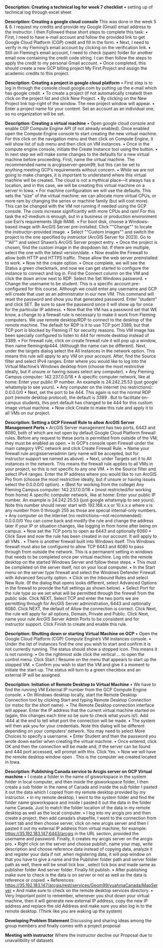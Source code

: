  **Description: Creating a technical log for week 7 checklist** 
•	setting up of technical log through excel sheet







**Description: Creating a google cloud console** 
This was done in the week 5 & 6. I request my credits and provide my Google (Gmail) email address to the instructor. I then Followed these short steps to complete this task:
•	First, I need to have e-mail account and follow the provided link to get Google Cloud Platform (CGP) credit and fill in the form.
•	Next, I need to verify in my Fleming’s email account by clicking on the verification link. 
•	Still on Fleming’s email account, I need to check (spam) folder for another email now containing the credit code string. I can then follow the steps to apply the credit to my personal Gmail account.
•	Once completed, this should create a new GCP billing project My First Project and assign the academic credits to this project.








**Description: Creating a project in google cloud platform** 
•	First step is to log in through the console.cloud.google.com by putting up the e-mail which has google credit. 
•	To create a project (if not automatically created) then click on the project list and click New Project. 
•	By clicking on the New Project link top-right of the window. The new project window will appear. 
•	Enter a project name for your content. Set an account as an individual one, so no organization will be set.








**Description: Creating a virtual machine**
•	Open google cloud console and enable CGP Compute Engine API (if not already enabled). Once enabled open the Compute Engine console to start creating the new virtual machine. For this click on the navigation menu and then click on Compute Engine, it will show list of sub menu and then click on VM instances. 
•	Once in the compute engine console, initiate the Create Instance tool using the button. 
•	In next step we will make some changes to the defaults for a new virtual machine before proceeding. First, name the virtual machine. The recommended name is arcgisserver-geom99, but this can be set to anything meeting GCP’s requirements without concern. 
•	While we are not going to make changes, it is important to understand where this virtual machine will be created. The cloud is not a mythical place—it always has a location, and in this case, we will be creating this virtual machine on a server in Iowa. 
•	For machine configuration we will use the defaults. This sets the “size” of the virtual machine: we can allocate more virtual CPUs, or more ram by changing the series or machine family (but will cost more). This can be changed with the VM not running if needed using the GCP console. The costs increase significantly with more CPUs and ram! For this task the e2-medium is enough, but in a business or production environment use Esri’s requirements (8gb RAM). 
•	For boot disk, choose a Windows-based image with ArcGIS Server pre-installed. Click ""Change"" to locate the instructor-provided image. 
•	Select ""Custom Images"" and switch the project to the one specified by instructor (ArcGIS Server for 2023). Go to ""All"" and select Shawn’s ArcGIS Server project entry. 
•	Once the project is chosen, find the custom image in the dropdown list. If there are multiple, select the one with the latest version/date. 
•	Now enable the Firewall to allow both HTTP and HTTPS traffic. These allow the web server preinstalled to work. 
•	Now hit the create option. 
•	Once complete, we will see the Status a green checkmark, and now we can get started to configure the instance to connect and log in. Find the Connect column on the VM and click the down arrow next to RDP. Select the Set Windows password. 
•	Change the username to be student. This is a specific account pre-configured for this course. Although we could enter any username and GCP will create that user as an administrator in our new VM. This command will reset the password and show you that generated password. Enter “student” and click SET. Be sure to save the password since it will show up for once for the particular IP address. 
•	Now that the VM has a password set that WE know, a change to a firewall rule is necessary to make it work from Fleming computers. We use remote desktop/RDP to connect to the desktop of the remote machine. The default for RDP is it to use TCP port 3389, but that TCP port is blocked by Fleming IT for security reasons. This VM image has been specially configured to listen to 444 for remote desktop instead of 3389.
•	For firewall rule, click on create firewall rule it will pop up a window, then name flemingrdp444. (Although the name can be different). Next, under the targets dialog select the All instances in the network option. This means this rule will apply to any VM on your account. After, find the Source filter and select IPv4 ranges. Enter where you would like to log into the Virtual Machine’s Windows desktop from (choose the most restrictive ideally, but if unsure or having issues select any computer).
•	Any Fleming Campus computer: 142.237.0.0/16 
•	A specific computer network, like at home: Enter your public IP number. An example is 24.242.25.53 (just google whatsmyip to see yours). 
•	Any computer on the internet (no restrictions): 0.0.0.0/0 
•	Next, set the port to be 444. This again is not the normal RDP port (remote desktop protocol), the default is 3389 . But to facilitate on-campus students, this port default has changed to be 444 for this custom image virtual machine. 
•	Now click Create to make this rule and apply it to all VMs on our project.







**Description: Setting a GCP Firewall Rule to allow ArcGIS Server Management Ports** 
•	ArcGIS Server management has two ports, 6443 and 6080, both of which are not open by default Google Cloud Platform firewall rules. Before any request to these ports is permitted from outside of the VM, they must be enabled as open.
•	In GCP’s console open Firewall under the main category VPC network and click Create Firewall Rule. • Name your firewall rule arcgisserveradmin (any name will be accepted, but for instructor support we named as above). 
•	Next, under Targets set it to All instances in the network. This means the firewall rule applies to all VMs in your project, so this is not specific to any one VM.
•	In the Source filter and select IPv4 ranges. Enter the IP address where you would like to run ArcGIS Pro from (choose the most restrictive ideally, but if unsure or having issues select the 0.0.0.0/0 option). 
•	(Best for working from the college) Any Fleming Campus computer: 142.237.0.0/16
• (most restricted/for working from home) A specific computer network, like at home: Enter your public IP number. An example is 24.242.25.53 (just google whatsmyip to see yours). Note this number should never start with 192.168.x.x or 10.x.x.x where x is any number from 0 through 255 as those are special internal-only numbers.
•	Any computer on the internet (no restrictions—not recommended): 0.0.0.0/0 You can come back and modify the rule and change the address later if your IP or situation changes, like logging in from home after being on campus.
•	Now set the TCP ports to open as 6443 and optionally 6080 
•	Click Save and now the rule has been created in our account. It will apply to all VMs . 
•	There is another firewall built into Windows itself. This Windows firewall must also be configured to allow TCP 6443 and 6080 to pass through from outside the network. This is a permanent setting in windows that needs to be completed once per virtual machine. Log into the remote desktop on the started Windows Server and follow these steps. 
•	This must be completed on the server itself, not on your local computer. 
•	In the Start menu on the server type firewall and select the Windows Defender Firewall with Advanced Security option. 
•	Click on the Inbound Rules and select New Rule. (If the dialog that opens looks different, select Advanced Options in the firewall to provide the full settings as shown below). 
•	Select Port for the rule type so we set what will be permitted through the firewall from the public side. Click NEXT, Select TCP and enter the two ports we are permitting through for ArcGIS Server administration, 6443 and optionally 6080. Click NEXT, the default of Allow the connection is correct. Click Next, the rule will apply for all options, Domain, Private and Public. Click Next, name your rule ArcGIS Server Admin Ports to be consistent and for instructor support. Click Finish to create and enable this rule.







**Description: Shutting down or starting Virtual Machine on GCP** 
•	Open the Google Cloud Platform (CGP) Compute Engine’s VM instances console.
•	Under the list of instances find the one you wish to start and confirm it is not currently running. The status should show a stopped icon. This means it is not running. 
•	On the rightmost side click the vertical … to open the control menu. Click Start / Resume on the menu that appears to start up the stopped VM. 
•	Confirm you wish to start the VM and give it a moment to initiate the start-up. The status will turn to a green checkbox and an external IP will be assigned.







**Description: Initiation of Remote Desktop to Virtual Machine**
•	We have to find the running VM External IP number from the GCP Compute Engine console. 
•	On Windows desktop locally, start the Remote Desktop Connection tool by clicking Start and typing Remote Desktop Connection (or mstsc for the short name). 
•	 The Remote Desktop connection interface will appear. Enter the IP address that the current virtual machine started on (again, this changes each time so be sure to check what yours is!). Add :444 at the end to tell what port the connection will be made. 
•	The system will then ask you for your credentials. Note this dialog will be different depending on your computers’ network. You may need to select More Choices to specify a username. 
•	Enter Student and then the password you wrote down earlier when creating the virtual machine. • Once entered, click OK and then the connection will be made and, if the server can be found and 444 port accessed, will prompt with this. Click Yes. 
•	Now we will have the remote desktop window open . This is the computer we created located in Iowa.








**Description: Publishing Canada service to Arcgis server on GCP Virtual machine**
•	I create a folder in the name of gisworkspace in the system folder in local computer, and then inside the gisworkspace folder, I then create a sub folder in the name of Canada and inside the sub folder I pasted it out the data which I copied from my remote desktop provided by my instructor. 
•	In my remote desktop, I went to the system folder and find the folder name gisworkspace and inside I pasted it out the data in the folder name Canada. Just to match the folder location of the data in my remote desktop as well as the local computer. 
•	I log into my arcgis pro and then create a project, then add canada’s shapefile, I went to the connection from Insert tab and then choose server, click on new arcgis server and then I pasted it out my external IP address from virtual machine, for example: https://35.192.183.147:6443/arcgis in the URL section, provided the username and password. Finally, it creates my arcgis server on the arcgis pro. 
•	Right click on the server and choose publish, name your map, write description and choose reference data instead of copying data, analyze it and register your data if not ,when registering data, it will pop window on that you have to give a name and the Publisher folder path and server folder path as well, there will be small tick box , select tick box and made same as publisher folder And server folder. Finally hit publish. 
•	After publishing make sure to check is the data is on server or not as well as the data is reference or copied.
•	References: https://35.192.183.147/arcgis/rest/services/Geom99/yuahmaCanada/MapServer 
•	And make sure to check on the remote desktop services directory. 
•	Very Important point to remember, whenever you shut down your virtual machine, then it will generate new external IP address, copy the new IP address and replace the old Address and make sure you also log in to the remote desktop. (Think like you are waking up the system)



**Developing Problem Statement**
Discussing and sharing ideas among the group members and finally comes with a project proposal



**Meeting with instructor**
Where the instructor decline our Proposal due to unavailibility of datasets


 

 

 

